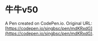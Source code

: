 # 牛牛v50

A Pen created on CodePen.io. Original URL: [https://codepen.io/singbsc/pen/mdKRxdG](https://codepen.io/singbsc/pen/mdKRxdG).

